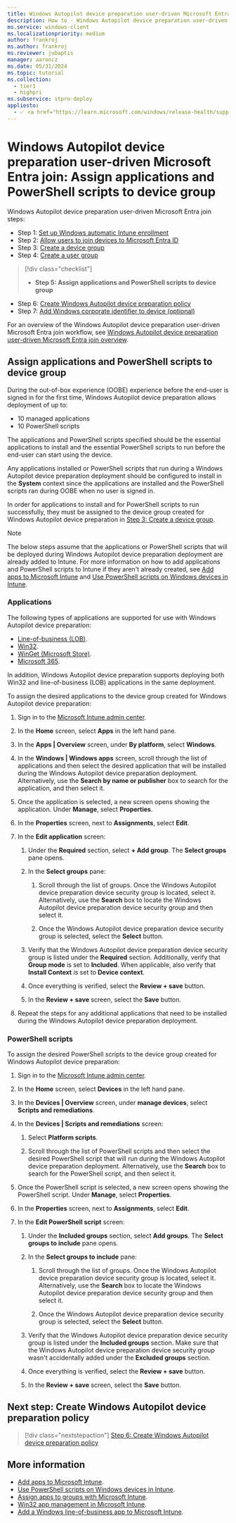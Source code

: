 ```yaml
---
title: Windows Autopilot device preparation user-driven Microsoft Entra join - Step 5 of 7 - Assign applications and PowerShell scripts to device group
description: How to - Windows Autopilot device preparation user-driven Microsoft Entra join - Step 5 of 7 - Assign applications and PowerShell scripts to device group.
ms.service: windows-client
ms.localizationpriority: medium
author: frankroj
ms.author: frankroj
ms.reviewer: jubaptis
manager: aaroncz
ms.date: 05/31/2024
ms.topic: tutorial
ms.collection:
  - tier1
  - highpri
ms.subservice: itpro-deploy
appliesto:
  - ✅ <a href="https://learn.microsoft.com/windows/release-health/supported-versions-windows-client" target="_blank">Windows 11</a>
---
```


# Windows Autopilot device preparation user-driven Microsoft Entra join: Assign applications and PowerShell scripts to device group

Windows Autopilot device preparation user-driven Microsoft Entra join steps:

- Step 1: [Set up Windows automatic Intune enrollment](entra-join-automatic-enrollment.md)
- Step 2: [Allow users to join devices to Microsoft Entra ID](entra-join-allow-users-to-join.md)
- Step 3: [Create a device group](entra-join-device-group.md)
- Step 4: [Create a user group](entra-join-user-group.md)

> [!div class="checklist"]
>
> - **Step 5: Assign applications and PowerShell scripts to device group**

- Step 6: [Create Windows Autopilot device preparation policy](entra-join-autopilot-policy.md)
- Step 7: [Add Windows corporate identifier to device (optional)](entra-join-corporate-identifier.md)

For an overview of the Windows Autopilot device preparation user-driven Microsoft Entra join workflow, see [Windows Autopilot device preparation user-driven Microsoft Entra join overview](entra-join-workflow.md#workflow).

## Assign applications and PowerShell scripts to device group

During the out-of-box experience (OOBE) experience before the end-user is signed in for the first time, Windows Autopilot device preparation allows deployment of up to:

- 10 managed applications
- 10 PowerShell scripts

The applications and PowerShell scripts specified should be the essential applications to install and the essential PowerShell scripts to run before the end-user can start using the device.

Any applications installed or PowerShell scripts that run during a Windows Autopilot device preparation deployment should be configured to install in the **System** context since the applications are installed and the PowerShell scripts ran during OOBE when no user is signed in.

In order for applications to install and for PowerShell scripts to run successfully, they must be assigned to the device group created for Windows Autopilot device preparation in [Step 3: Create a device group](entra-join-device-group.md).

> [!NOTE]
>
> The below steps assume that the applications or PowerShell scripts that will be deployed during Windows Autopilot device preparation deployment are already added to Intune. For more information on how to add applications and PowerShell scripts to Intune if they aren't already created, see [Add apps to Microsoft Intune](/mem/intune/apps/apps-add) and [Use PowerShell scripts on Windows devices in Intune](/mem/intune/apps/intune-management-extension).

### Applications

The following types of applications are supported for use with Windows Autopilot device preparation:

- [Line-of-business (LOB)](/mem/intune/apps/lob-apps-windows).
- [Win32](/mem/intune/apps/apps-win32-prepare).
- [WinGet (Microsoft Store)](/mem/intune/apps/store-apps-microsoft).
- [Microsoft 365](/mem/intune/apps/apps-add-office365).

In addition, Windows Autopilot device preparation supports deploying both Win32 and line-of-business (LOB) applications in the same deployment.

To assign the desired applications to the device group created for Windows Autopilot device preparation:

1. Sign in to the [Microsoft Intune admin center](https://go.microsoft.com/fwlink/?linkid=2109431).

2. In the **Home** screen, select **Apps** in the left hand pane.

3. In the **Apps | Overview** screen, under **By platform**, select **Windows**.

4. In the **Windows | Windows apps** screen, scroll through the list of applications and then select the desired application that will be installed during the Windows Autopilot device preparation deployment. Alternatively, use the **Search by name or publisher** box to search for the application, and then select it.

5. Once the application is selected, a new screen opens showing the application. Under **Manage**, select **Properties**.

6. In the **Properties** screen, next to **Assignments**, select **Edit**.

7. In the **Edit application** screen:

   1. Under the **Required** section, select **+ Add group**. The **Select groups** pane opens.

   2. In the **Select groups** pane:

      1. Scroll through the list of groups. Once the Windows Autopilot device preparation device security group is located, select it. Alternatively, use the **Search** box to locate the Windows Autopilot device preparation device security group and then select it.

      2. Once the Windows Autopilot device preparation device security group is selected, select the **Select** button.

   3. Verify that the Windows Autopilot device preparation device security group is listed under the **Required** section. Additionally, verify that **Group mode** is set to **Included**. When applicable, also verify that **Install Context** is set to **Device context**.

   4. Once everything is verified, select the **Review + save** button.

   5. In the **Review + save** screen, select the **Save** button.

8. Repeat the steps for any additional applications that need to be installed during the Windows Autopilot device preparation deployment.

### PowerShell scripts

To assign the desired PowerShell scripts to the device group created for Windows Autopilot device preparation:

1. Sign in to the [Microsoft Intune admin center](https://go.microsoft.com/fwlink/?linkid=2109431).

2. In the **Home** screen, select **Devices** in the left hand pane.

3. In the **Devices | Overview** screen, under **manage devices**, select **Scripts and remediations**.

4. In the **Devices | Scripts and remediations** screen:

   1. Select **Platform scripts**.

   2. Scroll through the list of PowerShell scripts and then select the desired PowerShell script that will run during the Windows Autopilot device preparation deployment. Alternatively, use the **Search** box to search for the PowerShell script, and then select it.

5. Once the PowerShell script is selected, a new screen opens showing the PowerShell script. Under **Manage**, select **Properties**.

6. In the **Properties** screen, next to **Assignments**, select **Edit**.

7. In the **Edit PowerShell script** screen:

   1. Under the **Included groups** section, select **Add groups**. The **Select groups to include** pane opens.

   2. In the **Select groups to include** pane:

      1. Scroll through the list of groups. Once the Windows Autopilot device preparation device security group is located, select it. Alternatively, use the **Search** box to locate the Windows Autopilot device preparation device security group and then select it.

      2. Once the Windows Autopilot device preparation device security group is selected, select the **Select** button.

   3. Verify that the Windows Autopilot device preparation device security group is listed under the **Included groups** section. Make sure that the Windows Autopilot device preparation device security group wasn't accidentally added under the **Excluded groups** section.

   4. Once everything is verified, select the **Review + save** button.

   5. In the **Review + save** screen, select the **Save** button.

## Next step: Create Windows Autopilot device preparation policy

> [!div class="nextstepaction"]
> [Step 6: Create Windows Autopilot device preparation policy](entra-join-autopilot-policy.md)

## More information

- [Add apps to Microsoft Intune](/mem/intune/apps/apps-add).
- [Use PowerShell scripts on Windows devices in Intune](/mem/intune/apps/intune-management-extension).
- [Assign apps to groups with Microsoft Intune](/mem/intune/apps/apps-deploy).
- [Win32 app management in Microsoft Intune](/mem/intune/apps/apps-win32-app-management).
- [Add a Windows line-of-business app to Microsoft Intune](/mem/intune/apps/lob-apps-windows).
